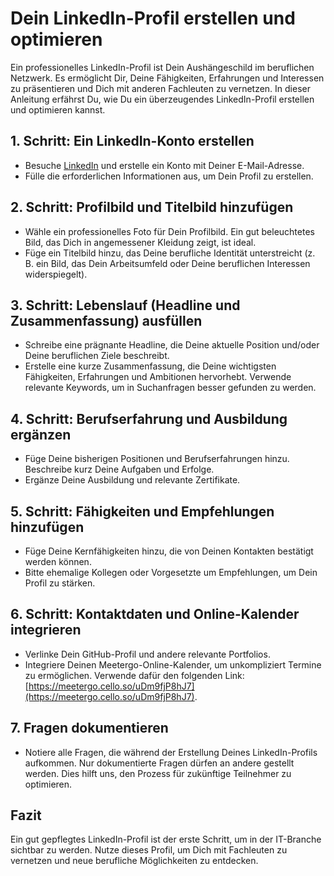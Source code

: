 # Dein LinkedIn-Profil erstellen und optimieren

Ein professionelles LinkedIn-Profil ist Dein Aushängeschild im beruflichen Netzwerk. Es ermöglicht Dir, Deine Fähigkeiten, Erfahrungen und Interessen zu präsentieren und Dich mit anderen Fachleuten zu vernetzen. In dieser Anleitung erfährst Du, wie Du ein überzeugendes LinkedIn-Profil erstellen und optimieren kannst.

## 1. Schritt: Ein LinkedIn-Konto erstellen

- Besuche [LinkedIn](https://www.linkedin.com/) und erstelle ein Konto mit Deiner E-Mail-Adresse.
- Fülle die erforderlichen Informationen aus, um Dein Profil zu erstellen.

## 2. Schritt: Profilbild und Titelbild hinzufügen

- Wähle ein professionelles Foto für Dein Profilbild. Ein gut beleuchtetes Bild, das Dich in angemessener Kleidung zeigt, ist ideal.
- Füge ein Titelbild hinzu, das Deine berufliche Identität unterstreicht (z. B. ein Bild, das Dein Arbeitsumfeld oder Deine beruflichen Interessen widerspiegelt).

## 3. Schritt: Lebenslauf (Headline und Zusammenfassung) ausfüllen

- Schreibe eine prägnante Headline, die Deine aktuelle Position und/oder Deine beruflichen Ziele beschreibt.
- Erstelle eine kurze Zusammenfassung, die Deine wichtigsten Fähigkeiten, Erfahrungen und Ambitionen hervorhebt. Verwende relevante Keywords, um in Suchanfragen besser gefunden zu werden.

## 4. Schritt: Berufserfahrung und Ausbildung ergänzen

- Füge Deine bisherigen Positionen und Berufserfahrungen hinzu. Beschreibe kurz Deine Aufgaben und Erfolge.
- Ergänze Deine Ausbildung und relevante Zertifikate.

## 5. Schritt: Fähigkeiten und Empfehlungen hinzufügen

- Füge Deine Kernfähigkeiten hinzu, die von Deinen Kontakten bestätigt werden können.
- Bitte ehemalige Kollegen oder Vorgesetzte um Empfehlungen, um Dein Profil zu stärken.

## 6. Schritt: Kontaktdaten und Online-Kalender integrieren

- Verlinke Dein GitHub-Profil und andere relevante Portfolios.
- Integriere Deinen Meetergo-Online-Kalender, um unkompliziert Termine zu ermöglichen. Verwende dafür den folgenden Link: [https://meetergo.cello.so/uDm9fjP8hJ7](https://meetergo.cello.so/uDm9fjP8hJ7).

## 7. Fragen dokumentieren

- Notiere alle Fragen, die während der Erstellung Deines LinkedIn-Profils aufkommen. Nur dokumentierte Fragen dürfen an andere gestellt werden. Dies hilft uns, den Prozess für zukünftige Teilnehmer zu optimieren.

## Fazit

Ein gut gepflegtes LinkedIn-Profil ist der erste Schritt, um in der IT-Branche sichtbar zu werden. Nutze dieses Profil, um Dich mit Fachleuten zu vernetzen und neue berufliche Möglichkeiten zu entdecken.
